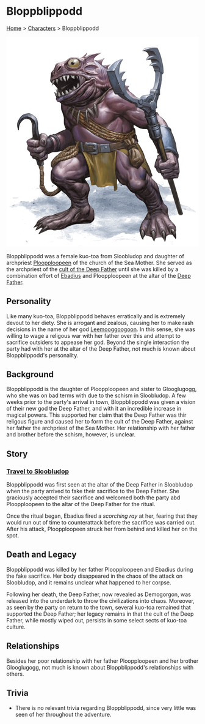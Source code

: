 # Bloppblippodd

[Home](../../README.md) > [Characters](../info.md) > Bloppblippodd

![Bloppblippodd](Bloppblippodd.png)

Bloppblippodd was a female kuo-toa from Sloobludop and daughter of archpriest [Ploopploopeen](ploopploopeen.md) of the church of the Sea Mother. She served as the archpriest of the [cult of the Deep Father](../../lore/organizations/deepfather.md) until she was killed by a combination effort of [Ebadius](../pcs/ebadius.md) and Ploopploopeen at the altar of the [Deep Father](../../lore/demon_lords/demogorgon.md).

## Personality
Like many kuo-toa, Bloppblippodd behaves erratically and is extremely devout to her diety. She is arrogant and zealous, causing her to make rash decisions in the name of her god [Leemooggoogoon](../../lore/demon_lords/demogorgon.md). In this sense, she was willing to wage a religous war with her father over this and attempt to sacrifice outsiders to appease her god. Beyond the single interaction the party had with her at the altar of the Deep Father, not much is known about Bloppblippodd's personality.

## Background
Bloppblippodd is the daughter of Ploopploopeen and sister to Glooglugogg, who she was on bad terms with due to the schism in Sloobludop. A few weeks prior to the party's arrival in town, Bloppblippodd was given a vision of their new god the Deep Father, and with it an incredible increase in magical powers. This supported her claim that the Deep Father was thir religous figure and caused her to form the cult of the Deep Father, against her father the archpriest of the Sea Mother. Her relationship with her father and brother before the schism, however, is unclear.

## Story
### [Travel to Sloobludop](../../sessions/arc02/info.md)
Bloppblippodd was first seen at the altar of the Deep Father in Sloobludop when the party arrived to fake their sacrifice to the Deep Father. She graciously accepted their sacrifice and welcomed both the party abd Ploopploopeen to the altar of the Deep Father for the ritual.

Once the ritual began, Ebadius fired a *scorching ray* at her, fearing that they would run out of time to counterattack before the sacrifice was carried out. After his attack, Ploopploopeen struck her from behind and killed her on the spot.

## Death and Legacy
Bloppblippodd was killed by her father Ploopploopeen and Ebadius during the fake sacrifice. Her body disappeared in the chaos of the attack on Sloobludop, and it remains unclear what happened to her corpse.

Following her death, the Deep Father, now revealed as Demogorgon, was released into the underdark to throw the civilizations into chaos. Moreover, as seen by the party on return to the town, several kuo-toa remained that supported the Deep Father; her legacy remains in that the cult of the Deep Father, while mostly wiped out, persists in some select sects of kuo-toa culture.

## Relationships
Besides her poor relationship with her father Ploopploopeen and her brother Glooglugogg, not much is known about Bloppblippodd's relationships with others. 

## Trivia
* There is no relevant trivia regarding Bloppblippodd, since very little was seen of her throughout the adventure.
